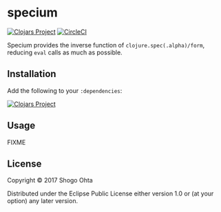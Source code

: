 # specium
[![Clojars Project](https://img.shields.io/clojars/v/specium.svg)](https://clojars.org/specium)
[![CircleCI](https://circleci.com/gh/athos/specium.svg?style=shield)](https://circleci.com/gh/athos/specium)

Specium provides the inverse function of `clojure.spec(.alpha)/form`, reducing `eval` calls as much as possible.

## Installation

Add the following to your `:dependencies`:

[![Clojars Project](https://clojars.org/specium/latest-version.svg)](http://clojars.org/specium)

## Usage

FIXME

## License

Copyright © 2017 Shogo Ohta

Distributed under the Eclipse Public License either version 1.0 or (at
your option) any later version.
